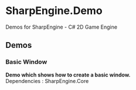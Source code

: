 # SharpEngine.Demo

Demos for SharpEngine - C# 2D Game Engine

## Demos

### Basic Window

**Demo which shows how to create a basic window.**<br>
Dependencies : SharpEngine.Core
